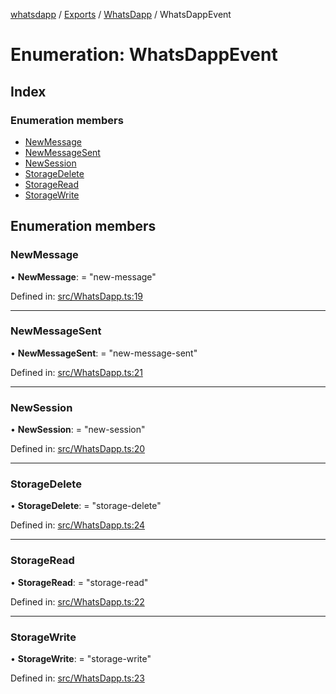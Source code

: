 [whatsdapp](../README.md) / [Exports](../modules.md) / [WhatsDapp](../modules/whatsdapp.md) / WhatsDappEvent

# Enumeration: WhatsDappEvent

## Index

### Enumeration members

* [NewMessage](whatsdapp.whatsdappevent.md#newmessage)
* [NewMessageSent](whatsdapp.whatsdappevent.md#newmessagesent)
* [NewSession](whatsdapp.whatsdappevent.md#newsession)
* [StorageDelete](whatsdapp.whatsdappevent.md#storagedelete)
* [StorageRead](whatsdapp.whatsdappevent.md#storageread)
* [StorageWrite](whatsdapp.whatsdappevent.md#storagewrite)

## Enumeration members

### NewMessage

• **NewMessage**: = "new-message"

Defined in: [src/WhatsDapp.ts:19](https://github.com/realKidDouglas/whatsdapp-lib/blob/73a2f4d/src/WhatsDapp.ts#L19)

___

### NewMessageSent

• **NewMessageSent**: = "new-message-sent"

Defined in: [src/WhatsDapp.ts:21](https://github.com/realKidDouglas/whatsdapp-lib/blob/73a2f4d/src/WhatsDapp.ts#L21)

___

### NewSession

• **NewSession**: = "new-session"

Defined in: [src/WhatsDapp.ts:20](https://github.com/realKidDouglas/whatsdapp-lib/blob/73a2f4d/src/WhatsDapp.ts#L20)

___

### StorageDelete

• **StorageDelete**: = "storage-delete"

Defined in: [src/WhatsDapp.ts:24](https://github.com/realKidDouglas/whatsdapp-lib/blob/73a2f4d/src/WhatsDapp.ts#L24)

___

### StorageRead

• **StorageRead**: = "storage-read"

Defined in: [src/WhatsDapp.ts:22](https://github.com/realKidDouglas/whatsdapp-lib/blob/73a2f4d/src/WhatsDapp.ts#L22)

___

### StorageWrite

• **StorageWrite**: = "storage-write"

Defined in: [src/WhatsDapp.ts:23](https://github.com/realKidDouglas/whatsdapp-lib/blob/73a2f4d/src/WhatsDapp.ts#L23)
